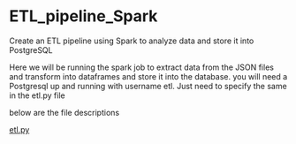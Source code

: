 # ETL_pipeline_Spark
Create an ETL pipeline using Spark to analyze data and store it into PostgreSQL

Here we will be running the spark job to extract data from the JSON files and transform into dataframes and store it into the database.
you will need a Postgresql up and running with username etl.
Just need to specify the same in the etl.py file

below are the file descriptions

[etl.py](https://github.com/kalpeshkocharekar/ETL_pipeline_Spark/blob/master/etl.py)
